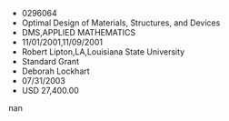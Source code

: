 
* 0296064
* Optimal Design of Materials, Structures, and Devices
* DMS,APPLIED MATHEMATICS
* 11/01/2001,11/09/2001
* Robert Lipton,LA,Louisiana State University
* Standard Grant
* Deborah Lockhart
* 07/31/2003
* USD 27,400.00

nan
